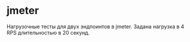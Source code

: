 # jmeter
Нагрузочные тесты для двух эндпоинтов в jmeter.
Задана нагрузка в 4 RPS длительностью в 20 секунд.
